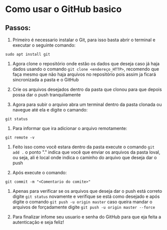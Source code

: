 # Como usar o GitHub basico

## Passos:
1. Primeiro é necessario instalar o Git, para isso basta abrir o terminal e executar o seguinte comando: 
```
sudo apt install git
```
1. Agora clone o repositório onde estão os dados que deseja caso já haja dados usando o comando `git clone <endereço_HTTP>`, recomendo que faça mesmo  que não haja arquivos no repositório pois assim ja ficará sincronizada a pasta e o GitHub

1. Crie os arquivos desejados dentro da pasta que clonou para que depois possa dar o push tranquilamente

1. Agora para subir o arquivo abra um terminal dentro da pasta clonada ou navegue até ela e digite o camando:
```
git status
```

1. Para informar que ira adicionar o arquivo remotamente:
```
git remote -v 
```

1. Feito isso como você estara dentro da pasta execute o comando `git add .` o ponto "." indica que você que enviar os arquivos da pasta loval, ou seja, ali é local onde indica o caminho do arquivo que deseja dar o push

1. Após execute o comando:
```
git commit -m "<Comentario do comite>"
```

1. Apenas para verificar se os arquivos que deseja dar o push está correto digite `git status` novamente e verifique se está como desejado e após digite o comando `git push -u origin master` caso queira mandar o arquivos de forçadamente digite `git push -u origin master --force` 

1. Para finalizar infome seu usuario e senha do GitHub para que eja feita a autenticação e seja feliz!